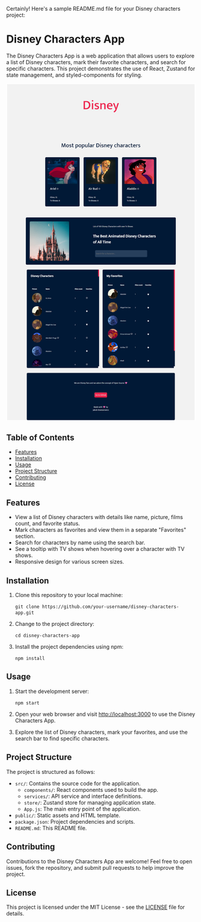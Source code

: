 Certainly! Here's a sample README.md file for your Disney characters project:


# Disney Characters App

The Disney Characters App is a web application that allows users to explore a list of Disney characters, mark their favorite characters, and search for specific characters. This project demonstrates the use of React, Zustand for state management, and styled-components for styling.

![Disney Characters App Screenshot](screenshot.png)

## Table of Contents
- [Features](#features)
- [Installation](#installation)
- [Usage](#usage)
- [Project Structure](#project-structure)
- [Contributing](#contributing)
- [License](#license)

## Features

- View a list of Disney characters with details like name, picture, films count, and favorite status.
- Mark characters as favorites and view them in a separate "Favorites" section.
- Search for characters by name using the search bar.
- See a tooltip with TV shows when hovering over a character with TV shows.
- Responsive design for various screen sizes.

## Installation

1. Clone this repository to your local machine:

   ```shell
   git clone https://github.com/your-username/disney-characters-app.git
   ```

2. Change to the project directory:

   ```shell
   cd disney-characters-app
   ```

3. Install the project dependencies using npm:

   ```shell
   npm install
   ```

## Usage

1. Start the development server:

   ```shell
   npm start
   ```

2. Open your web browser and visit [http://localhost:3000](http://localhost:3000) to use the Disney Characters App.

3. Explore the list of Disney characters, mark your favorites, and use the search bar to find specific characters.

## Project Structure

The project is structured as follows:

- `src/`: Contains the source code for the application.
  - `components/`: React components used to build the app.
  - `services/`: API service and interface definitions.
  - `store/`: Zustand store for managing application state.
  - `App.js`: The main entry point of the application.
- `public/`: Static assets and HTML template.
- `package.json`: Project dependencies and scripts.
- `README.md`: This README file.

## Contributing

Contributions to the Disney Characters App are welcome! Feel free to open issues, fork the repository, and submit pull requests to help improve the project.

## License

This project is licensed under the MIT License - see the [LICENSE](LICENSE) file for details.

